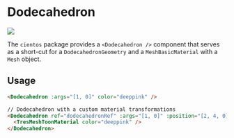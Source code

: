# Dodecahedron

![](/cientos/dodecahedron.png)

The `cientos` package provides a `<Dodecahedron />` component that serves as a short-cut for a `DodecahedronGeometry` and a `MeshBasicMaterial` with a `Mesh` object.

## Usage

```html
<Dodecahedron :args="[1, 0]" color="deeppink" />

// Dodecahedron with a custom material transformations
<Dodecahedron ref="dodecahedronRef" :args="[1, 0]" :position="[2, 4, 0]">
  <TresMeshToonMaterial color="deeppink" />
</Dodecahedron>
```

